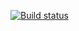 [![Build status](https://ci.appveyor.com/api/projects/status/ykyhs7f2x5hdkh3a/branch/main?svg=true)](https://ci.appveyor.com/project/baju0218/appveyor-macos-test/branch/main)
